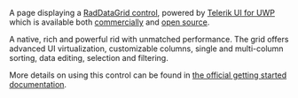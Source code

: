 ﻿A page displaying a [RadDataGrid control](http://www.telerik.com/universal-windows-platform-ui/grid), powered by [Telerik UI for UWP](http://www.telerik.com/universal-windows-platform-ui) which is available both [commercially](http://www.telerik.com/purchase/universal-windows-platform) and [open source](https://github.com/telerik/UI-For-UWP).

A native, rich and powerful rid with unmatched performance. The grid offers advanced UI virtualization, customizable columns, single and multi-column sorting, data editing, selection and filtering.

More details on using this control can be found in [the official getting started documentation](http://docs.telerik.com/windows-universal/controls/raddatagrid/gettingstarted).
